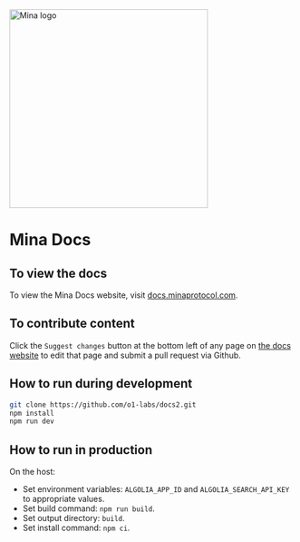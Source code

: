 <img src="https://github.com/MinaProtocol/docs/blob/main/public/static/img/svg/mina-wordmark-redviolet.svg" width="350" alt="Mina logo">

# Mina Docs

## To view the docs

To view the Mina Docs website, visit [docs.minaprotocol.com](https://docs.minaprotocol.com/).

## To contribute content

Click the `Suggest changes` button at the bottom left of any page on [the docs website](https://docs.minaprotocol.com/) to edit that page and submit a pull request via Github.

## How to run during development

```sh
git clone https://github.com/o1-labs/docs2.git
npm install
npm run dev
```

## How to run in production

On the host:
- Set environment variables: `ALGOLIA_APP_ID` and `ALGOLIA_SEARCH_API_KEY` to appropriate values.
- Set build command: `npm run build`.
- Set output directory: `build`.
- Set install command: `npm ci`.
